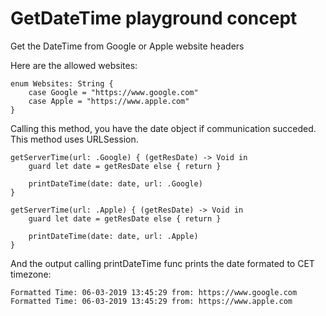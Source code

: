 # GetDateTime playground concept 

Get the DateTime from Google or Apple website headers

Here are the allowed websites:

    enum Websites: String {
        case Google = "https://www.google.com"
        case Apple = "https://www.apple.com"
    }

Calling this method, you have the date object if communication succeded. This method uses URLSession. 

    getServerTime(url: .Google) { (getResDate) -> Void in
        guard let date = getResDate else { return }

        printDateTime(date: date, url: .Google)
    }

    getServerTime(url: .Apple) { (getResDate) -> Void in
        guard let date = getResDate else { return }

        printDateTime(date: date, url: .Apple)
    }

And the output calling printDateTime func prints the date formated to CET timezone: 

    Formatted Time: 06-03-2019 13:45:29 from: https://www.google.com
    Formatted Time: 06-03-2019 13:45:29 from: https://www.apple.com
